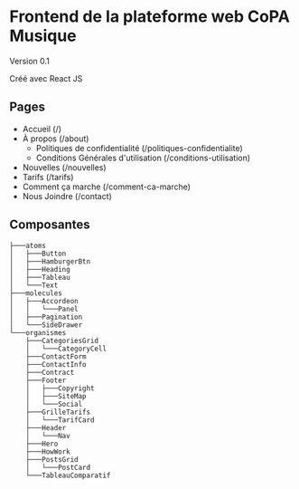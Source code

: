 # Frontend de la plateforme web CoPA Musique

Version 0.1

Créé avec React JS

## Pages

- Accueil (/)
- À propos (/about)
  - Politiques de confidentialité (/politiques-confidentialite)
  - Conditions Générales d'utilisation (/conditions-utilisation)
- Nouvelles (/nouvelles)
- Tarifs (/tarifs)
- Comment ça marche (/comment-ca-marche)
- Nous Joindre (/contact)

## Composantes
```
├───atoms
│   ├───Button
│   ├───HamburgerBtn
│   ├───Heading
│   ├───Tableau
│   └───Text
├───molecules
│   ├───Accordeon
│   │   └───Panel
│   ├───Pagination
│   └───SideDrawer
└───organismes
    ├───CategoriesGrid
    │   └───CategoryCell
    ├───ContactForm
    ├───ContactInfo
    ├───Contract
    ├───Footer
    │   ├───Copyright
    │   ├───SiteMap
    │   └───Social
    ├───GrilleTarifs
    │   └───TarifCard
    ├───Header
    │   └───Nav
    ├───Hero
    ├───HowWork
    ├───PostsGrid
    │   └───PostCard
    └───TableauComparatif
```
